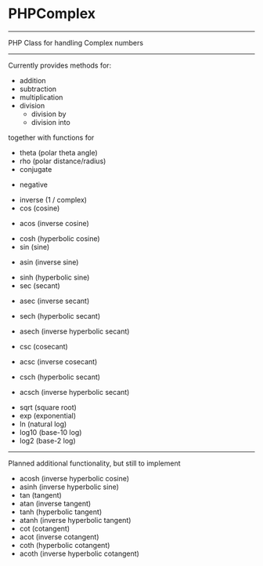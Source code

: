 PHPComplex
==========

---

PHP Class for handling Complex numbers

---

Currently provides methods for:

 - addition
 - subtraction
 - multiplication
 - division
    - division by
    - division into

together with functions for 

 - theta (polar theta angle)
 - rho (polar distance/radius)
 - conjugate
 * negative
 - inverse (1 / complex)
 - cos (cosine)
 * acos (inverse cosine)
 - cosh (hyperbolic cosine)
 - sin (sine)
 * asin (inverse sine)
 - sinh (hyperbolic sine)
 - sec (secant)
 * asec (inverse secant)
 - sech (hyperbolic secant)
 * asech (inverse hyperbolic secant)
 - csc (cosecant)
 * acsc (inverse cosecant)
 - csch (hyperbolic secant)
 * acsch (inverse hyperbolic secant)
 - sqrt (square root)
 - exp (exponential)
 - ln (natural log)
 - log10 (base-10 log)
 - log2 (base-2 log)
 
---

Planned additional functionality, but still to implement

 - acosh (inverse hyperbolic cosine)
 - asinh (inverse hyperbolic sine)
 - tan (tangent)
 - atan (inverse tangent)
 - tanh (hyperbolic tangent)
 - atanh (inverse hyperbolic tangent)
 - cot (cotangent)
 - acot (inverse cotangent)
 - coth (hyperbolic cotangent)
 - acoth (inverse hyperbolic cotangent)
